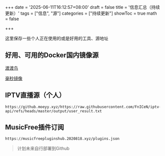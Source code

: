 +++
date = '2025-06-11T16:12:57+08:00'
draft = false
title = '信息汇总（持续更新）'
tags = ["信息", "源"]
categories = ["持续更新"]
showToc = true
math = false

+++

这里保存一些个人正在使用的或是好用的工具、源地址

## 好用、可用的Docker国内镜像源

[渡渡鸟](https://docker.aityp.com/)

[毫秒镜像](https://1ms.run/)

## IPTV直播源（个人）

```
https://github.moeyy.xyz/https://raw.githubusercontent.com/FnICeN/iptv-api/refs/heads/master/output/user_result.txt
```

## MusicFree插件订阅

```
https://musicfreepluginshub.2020818.xyz/plugins.json
```

> 计划未来自行部署到Github

